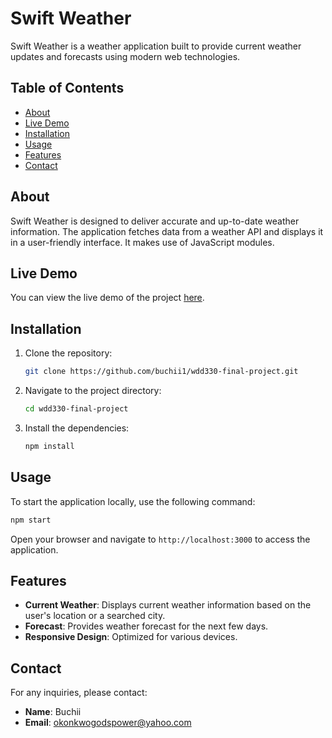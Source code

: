 # Swift Weather

Swift Weather is a weather application built to provide current weather updates and forecasts using modern web technologies.

## Table of Contents
- [About](#about)
- [Live Demo](#live-demo)
- [Installation](#installation)
- [Usage](#usage)
- [Features](#features)
- [Contact](#contact)

## About

Swift Weather is designed to deliver accurate and up-to-date weather information. The application fetches data from a weather API and displays it in a user-friendly interface. It makes use of JavaScript modules.

## Live Demo

You can view the live demo of the project [here](https://buchii1.github.io/swift-weather/).

## Installation

1. Clone the repository:
   ```bash
   git clone https://github.com/buchii1/wdd330-final-project.git
   ```
2. Navigate to the project directory:
   ```bash
   cd wdd330-final-project
   ```
3. Install the dependencies:
   ```bash
   npm install
   ```

## Usage

To start the application locally, use the following command:
```bash
npm start
```

Open your browser and navigate to `http://localhost:3000` to access the application.

## Features

- **Current Weather**: Displays current weather information based on the user's location or a searched city.
- **Forecast**: Provides weather forecast for the next few days.
- **Responsive Design**: Optimized for various devices.

## Contact

For any inquiries, please contact:
- **Name**: Buchii
- **Email**: [okonkwogodspower@yahoo.com](mailto:okonkwogodspower@yahoo.com)
